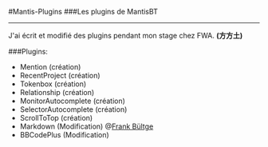 #Mantis-Plugins
###Les plugins de MantisBT
***
J'ai écrit et modifié des plugins pendant mon stage chez FWA. **(方方土)**

###Plugins:
* Mention				(création)
* RecentProject			(création)
* Tokenbox				(création)
* Relationship			(création)
* MonitorAutocomplete	(création)
* SelectorAutocomplete	(création)
* ScrollToTop			(création)
* Markdown 				(Modification) @[Frank Bültge](https://github.com/bueltge/Markdown-for-MantisBT)
* BBCodePlus			(Modification)